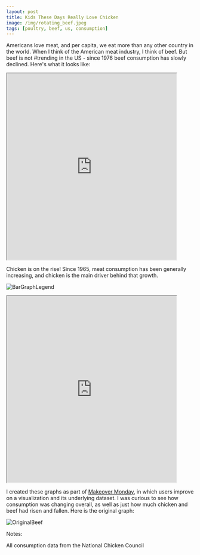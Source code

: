 ```yaml
---
layout: post
title: Kids These Days Really Love Chicken
image: /img/rotating_beef.jpeg
tags: [poultry, beef, us, consumption]
---
```

Americans love meat, and per capita, we eat more than any other country in the world. When I think of the American meat industry, I think of beef. But beef is not #trending in the US - since 1976 beef consumption has slowly declined. Here's what it looks like:


<!--LINE GRAPHS ON CHANGE IN CHICKEN/BEEF>
<style>
.responsive-wrap iframe{ max-width: 100%;}
</style>
<div class="responsive-wrap">
<!-- this is the embed code provided by Google -->
  <iframe src="https://public.tableau.com/views/ChangeinMeatConsumption/Change?:showVizHome=no&:embed=true" width="90%" height="500"></iframe>
<!-- Google embed ends -->
<!--</div>-->


Chicken is on the rise! Since 1965, meat consumption has been generally increasing, and chicken is the main driver behind that growth.


<!-- Poultry Legend -->
![BarGraphLegend](http://mattdorros.com/img/legend_poutry.png)


<!-- BAR CHARTS ON US MEAT CONSUMPTION -->
<style>
.responsive-wrap iframe{ max-width: 100%;}
</style>
<div class="responsive-wrap">
<!-- this is the embed code provided by Google -->
  <iframe src="https://public.tableau.com/views/USMeatConsumptionbyYear/MeatConsumptionDashboard?:showVizHome=no&:embed=true" width="90%" height="500"></iframe>
<!-- Google embed ends -->
</div>

I created these graphs as part of [Makeover Monday](http://www.makeovermonday.co.uk/), in which users improve on a visualization and its underlying dataset. I was curious to see how consumption was changing overall, as well as just how much chicken and beef had risen and fallen. Here is the original graph:

![OriginalBeef](http://mattdorros.com/img/original_meat_graph.png)




Notes:

All consumption data from the National Chicken Council

